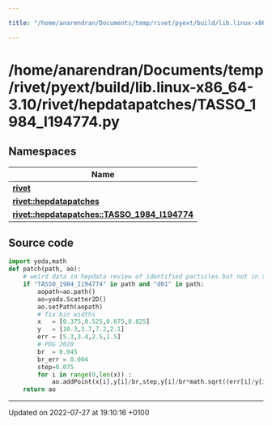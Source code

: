 ```yaml
---

title: "/home/anarendran/Documents/temp/rivet/pyext/build/lib.linux-x86_64-3.10/rivet/hepdatapatches/TASSO_1984_I194774.py"

---
```


# /home/anarendran/Documents/temp/rivet/pyext/build/lib.linux-x86_64-3.10/rivet/hepdatapatches/TASSO_1984_I194774.py



## Namespaces

| Name           |
| -------------- |
| **[rivet](http://example.org/namespaces/namespacerivet/)**  |
| **[rivet::hepdatapatches](http://example.org/namespaces/namespacerivet_1_1hepdatapatches/)**  |
| **[rivet::hepdatapatches::TASSO_1984_I194774](http://example.org/namespaces/namespacerivet_1_1hepdatapatches_1_1tasso__1984__i194774/)**  |




## Source code

```python
import yoda,math
def patch(path, ao):
    # weird data in hepdata review of identified particles but not in the paper entry!
    if "TASSO_1984_I194774" in path and "d01" in path:
        aopath=ao.path()
        ao=yoda.Scatter2D()
        ao.setPath(aopath)
        # fix bin widths
        x   = [0.375,0.525,0.675,0.825]
        y   = [10.3,3.7,7.2,2.1]
        err = [5.3,3.4,2.5,1.5]
        # PDG 2020
        br  = 0.045
        br_err = 0.004
        step=0.075
        for i in range(0,len(x)) :
            ao.addPoint(x[i],y[i]/br,step,y[i]/br*math.sqrt((err[i]/y[i])**2+(br_err/br)**2))
    return ao
```


-------------------------------

Updated on 2022-07-27 at 19:10:16 +0100
